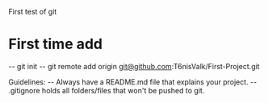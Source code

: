 First test of git
# First time add
-- git init
-- git remote add origin git@github.com:T6nisValk/First-Project.git

Guidelines:
-- Always have a README.md file that explains your project.
-- .gitignore holds all folders/files that won't be pushed to git.
